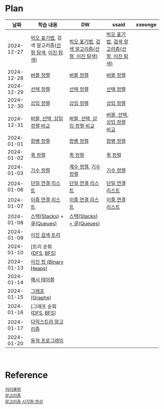 # Plan

| 날짜        | 학습 내용                                                                                               | DW         | ssaid    | xxeonge    |
|-------------|------------------------------------------------------------------------------------------------------|---------------------|-------------------|-------------------|
| 2024-12-27 | [빅오 표기법](https://github.com/trekhleb/javascript-algorithms#big-o-notation), 검색 알고리즘([선형 탐색](https://github.com/trekhleb/javascript-algorithms/tree/master/src/algorithms/search/linear-search), [이진 탐색](https://github.com/trekhleb/javascript-algorithms/tree/master/src/algorithms/search/binary-search)) | [빅오 표기법](https://river-blinker-42t.notion.site/16a2615bcc3080129a73c260bd2f4b1f?pvs=4), [검색 알고리즘(선형, 이진 탐색)](https://www.notion.so/river-blinker-42t/16a2615bcc3080899771c4fa8a422442)      | [빅오 표기법](https://github.com/swywssaid/TIL/blob/main/algorithm/algorithm-efficiency.md), [검색 알고리즘(선형, 이진 탐색)](https://github.com/swywssaid/TIL/blob/main/algorithm/searching-algorithm.md) |     |
| 2024-12-28 | [버블 정렬](https://github.com/trekhleb/javascript-algorithms/tree/master/src/algorithms/sorting/bubble-sort)                               | [버블 정렬](https://river-blinker-42t.notion.site/16a2615bcc308095a20dc876737229fa?pvs=74)      | [버블 정렬](https://github.com/swywssaid/TIL/blob/main/algorithm/sorting/bubble-sort)    |     |
| 2024-12-29 | [선택 정렬](https://github.com/trekhleb/javascript-algorithms/tree/master/src/algorithms/sorting/selection-sort)                           | [선택 정렬](https://www.notion.so/river-blinker-42t/16b2615bcc3080b48e9ef74eefa4e52a)      | [선택 정렬](https://github.com/swywssaid/TIL/blob/main/algorithm/sorting/selection-sort)    |     |
| 2024-12-30 | [삽입 정렬](https://github.com/trekhleb/javascript-algorithms#insertion-sort)                           | [삽입 정렬](https://www.notion.so/river-blinker-42t/16c2615bcc3080359695ddb3c025d80a)      | [삽입 정렬](https://github.com/swywssaid/TIL/blob/main/algorithm/sorting/insertion-sort)    |     |
| 2024-12-31 | [버블, 선택, 삽입 정렬 비교](https://github.com/trekhleb/javascript-algorithms#comparison-of-sorting-algorithms) | [버블, 선택, 삽입 정렬 비교](https://www.notion.so/river-blinker-42t/1712615bcc3080d898eac68e770b0361)      | [버블, 선택, 삽입 정렬 비교](https://github.com/swywssaid/TIL/blob/main/algorithm/sorting/insertion-sort/insertion-sort.md#2-bubble-sort-vs-selection-sort-vs-insertion-sort)    |     |
| 2024-01-01 | [합병 정렬](https://github.com/trekhleb/javascript-algorithms/tree/master/src/algorithms/sorting/merge-sort)                               | [합병 정렬](https://www.notion.so/river-blinker-42t/Merge-Sort-1712615bcc3080ad9703db9b5ff917b5)     | [합병 정렬](https://github.com/swywssaid/TIL/tree/main/algorithm/sorting/merge-sort)    |     |
| 2024-01-02 | [퀵 정렬](https://github.com/trekhleb/javascript-algorithms/tree/master/src/algorithms/sorting/quick-sort)                                 | [퀵 정렬](https://www.notion.so/river-blinker-42t/1712615bcc30801598efde9e5ec87c17)      | [퀵 정렬](https://github.com/swywssaid/TIL/blob/main/algorithm/sorting/quick-sort)    |     |
| 2024-01-03 | [기수 정렬](https://github.com/trekhleb/javascript-algorithms/tree/master/src/algorithms/sorting/radix-sort)                               |  [계수 정렬](https://www.notion.so/river-blinker-42t/Counting-Sort-1722615bcc3080af95b2fa2c3f09514d), [기수 정렬](https://www.notion.so/river-blinker-42t/Radix-Sort-1722615bcc30809a93abd5332ccde6a6)     | [기수 정렬](https://github.com/swywssaid/TIL/tree/main/algorithm/sorting/radix-sort)    |     |
| 2024-01-06 | [단일 연결 리스트](https://github.com/trekhleb/javascript-algorithms/tree/master/src/data-structures/linked-list)                      | [단일 연결 리스트](https://www.notion.so/river-blinker-42t/Linked-List-1722615bcc3080b99c5dc6d9c79ae4b4)     |  [단일 연결 리스트](https://github.com/swywssaid/TIL/tree/main/data-structure/linked-list/singly-linked-list)   |     |
| 2024-01-07 | [이중 연결 리스트](https://github.com/trekhleb/javascript-algorithms/tree/master/src/data-structures/doubly-linked-list)               | [이중 연결 리스트](https://www.notion.so/river-blinker-42t/Doubly-Linked-List-1722615bcc3080c6abd3dcd9bf1a243a)      |  [이중 연결 리스트](https://github.com/swywssaid/TIL/blob/main/data-structure/linked-list/doubly-linked-list/doubly-linked-list.md)   |     |
| 2024-01-08 | [스택(Stacks)](https://github.com/trekhleb/javascript-algorithms/tree/master/src/data-structures/stack) + [큐(Queues)](https://github.com/trekhleb/javascript-algorithms/tree/master/src/data-structures/queue) | [스택(Stacks) + 큐(Queues)](https://www.notion.so/river-blinker-42t/Stacks-Queues-1752615bcc3080d09961c7785fbdcc55)      |     |     |
| 2024-01-09 | [이진 검색 트리](https://github.com/trekhleb/javascript-algorithms/tree/master/src/data-structures/tree/binary-search-tree)                 |       |     |     |
| 2024-01-10 | [트리 순회([DFS](https://github.com/trekhleb/javascript-algorithms/tree/master/src/algorithms/tree/depth-first-search), [BFS](https://github.com/trekhleb/javascript-algorithms/tree/master/src/algorithms/tree/breadth-first-search)]                      |       |     |     |
| 2024-01-13 | [이진 힙 (Binary Heaps)](https://github.com/trekhleb/javascript-algorithms/tree/master/src/data-structures/heap)                       |       |     |     |
| 2024-01-14 | [해시 테이블](https://github.com/trekhleb/javascript-algorithms/tree/master/src/data-structures/hash-table)                            |       |     |     |
| 2024-01-15 | [그래프 (Graphs)](https://github.com/trekhleb/javascript-algorithms/tree/master/src/data-structures/graph)                             |       |     |     |
| 2024-01-16 | [그래프 순회([DFS](https://github.com/trekhleb/javascript-algorithms/tree/master/src/algorithms/graph/depth-first-search), [BFS](https://github.com/trekhleb/javascript-algorithms/tree/master/src/algorithms/graph/breadth-first-search)]                     |       |     |     |
| 2024-01-17 | [다익스트라 알고리즘](https://github.com/trekhleb/javascript-algorithms/tree/master/src/algorithms/graph/dijkstra)            |       |     |     |
| 2024-01-20 | [동적 프로그래밍](https://github.com/trekhleb/javascript-algorithms#dynamic-programming)              |       |     |     |





</br>

# Reference
[커러큘럼](https://www.udemy.com/course/best-javascript-data-structures/?couponCode=ST12MT122624)
</br>
[알고리즘](https://github.com/trekhleb/javascript-algorithms/blob/master/README.ko-KR.md)
</br>
[알고리즘 시각화 영상](https://www.youtube.com/watch?v=kPRA0W1kECg)
